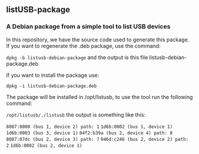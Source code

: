 ## listUSB-package
### A Debian package from a simple tool to list USB devices

In this repository, we have the source code used to generate this package. If you want to regenerate the .deb package, use the command: 

`dpkg -b listusb-debian-package` and the output is this file listusb-debian-package.deb

If you want to install the package use:

`dpkg -i listusb-debian-package.deb`

The package will be installed in /opt/listusb, to use the tool run the following command:

`/opt/listusb/./listusb` the output is something like this:

`8087:8000 (bus 1, device 2) path: 1`
`1d6b:0002 (bus 1, device 1)`
`1d6b:0003 (bus 3, device 1)`
`04f2:b39a (bus 2, device 4) path: 8`
`8087:07dc (bus 2, device 3) path: 7`
`046d:c246 (bus 2, device 2) path: 2`
`1d6b:0002 (bus 2, device 1)`

